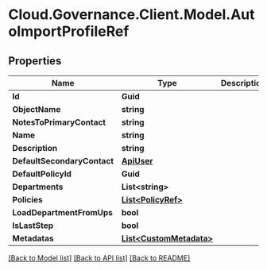 # Cloud.Governance.Client.Model.AutoImportProfileRef
## Properties

Name | Type | Description | Notes
------------ | ------------- | ------------- | -------------
**Id** | **Guid** |  | [optional] 
**ObjectName** | **string** |  | [optional] 
**NotesToPrimaryContact** | **string** |  | [optional] 
**Name** | **string** |  | [optional] 
**Description** | **string** |  | [optional] 
**DefaultSecondaryContact** | [**ApiUser**](ApiUser.md) |  | [optional] 
**DefaultPolicyId** | **Guid** |  | [optional] 
**Departments** | **List&lt;string&gt;** |  | [optional] 
**Policies** | [**List&lt;PolicyRef&gt;**](PolicyRef.md) |  | [optional] 
**LoadDepartmentFromUps** | **bool** |  | [optional] 
**IsLastStep** | **bool** |  | [optional] 
**Metadatas** | [**List&lt;CustomMetadata&gt;**](CustomMetadata.md) |  | [optional] 

[[Back to Model list]](../README.md#documentation-for-models) [[Back to API list]](../README.md#documentation-for-api-endpoints) [[Back to README]](../README.md)

